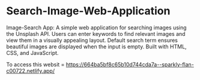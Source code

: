 # Search-Image-Web-Application
Image-Search App: A simple web application for searching images using the Unsplash API. Users can enter keywords to find relevant images and view them in a visually appealing layout. Default search term ensures beautiful images are displayed when the input is empty. Built with HTML, CSS, and JavaScript.


To access this websit = https://664ba5bf8c65b10d744cda7a--sparkly-flan-c00722.netlify.app/
